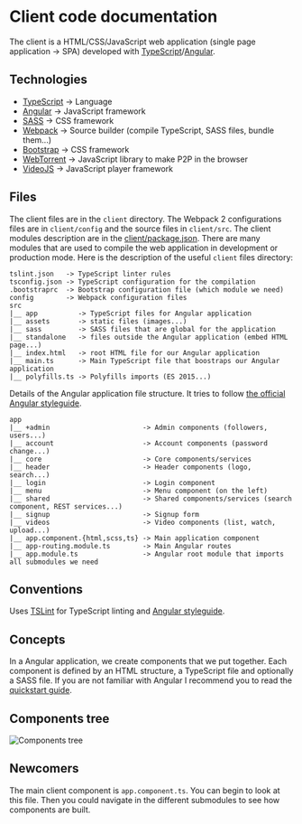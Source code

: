 # Client code documentation

The client is a HTML/CSS/JavaScript web application (single page application -> SPA) developed with [TypeScript](https://www.typescriptlang.org/)/[Angular](https://angular.io/).


## Technologies

  * [TypeScript](https://www.typescriptlang.org/) -> Language
  * [Angular](https://angular.io) -> JavaScript framework
  * [SASS](http://sass-lang.com/) -> CSS framework
  * [Webpack](https://webpack.js.org/) -> Source builder (compile TypeScript, SASS files, bundle them...)
  * [Bootstrap](http://getbootstrap.com/) -> CSS framework
  * [WebTorrent](https://webtorrent.io/) -> JavaScript library to make P2P in the browser
  * [VideoJS](http://videojs.com/) -> JavaScript player framework


## Files

The client files are in the `client` directory. The Webpack 2 configurations files are in `client/config` and the source files in `client/src`.
The client modules description are in the [client/package.json](https://github.com/Chocobozzz/PeerTube/blob/master/client/package.json). There are many modules that are used to compile the web application in development or production mode.
Here is the description of the useful `client` files directory:

    tslint.json   -> TypeScript linter rules
    tsconfig.json -> TypeScript configuration for the compilation
    .bootstraprc  -> Bootstrap configuration file (which module we need)
    config        -> Webpack configuration files
    src
    |__ app          -> TypeScript files for Angular application
    |__ assets       -> static files (images...)
    |__ sass         -> SASS files that are global for the application
    |__ standalone   -> files outside the Angular application (embed HTML page...)
    |__ index.html   -> root HTML file for our Angular application
    |__ main.ts      -> Main TypeScript file that boostraps our Angular application
    |__ polyfills.ts -> Polyfills imports (ES 2015...)

Details of the Angular application file structure. It tries to follow [the official Angular styleguide](https://angular.io/docs/ts/latest/guide/style-guide.html).

    app
    |__ +admin                       -> Admin components (followers, users...)
    |__ account                      -> Account components (password change...)
    |__ core                         -> Core components/services
    |__ header                       -> Header components (logo, search...)
    |__ login                        -> Login component
    |__ menu                         -> Menu component (on the left)
    |__ shared                       -> Shared components/services (search component, REST services...)
    |__ signup                       -> Signup form
    |__ videos                       -> Video components (list, watch, upload...)
    |__ app.component.{html,scss,ts} -> Main application component
    |__ app-routing.module.ts        -> Main Angular routes
    |__ app.module.ts                -> Angular root module that imports all submodules we need

## Conventions

Uses [TSLint](https://palantir.github.io/tslint/) for TypeScript linting and [Angular styleguide](https://angular.io/docs/ts/latest/guide/style-guide.html).

## Concepts

In a Angular application, we create components that we put together. Each component is defined by an HTML structure, a TypeScript file and optionally a SASS file.
If you are not familiar with Angular I recommend you to read the [quickstart guide](https://angular.io/docs/ts/latest/quickstart.html).

## Components tree

![Components tree](https://github.com/Chocobozzz/PeerTube/blob/master/support/doc/client/components-tree.png)

## Newcomers

The main client component is `app.component.ts`. You can begin to look at this file. Then you could navigate in the different submodules to see how components are built.
